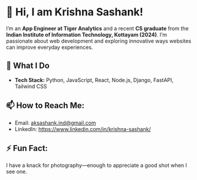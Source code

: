 # 👋 Hi, I am Krishna Sashank!

I’m an **App Engineer at Tiger Analytics** and a recent **CS graduate** from the **Indian Institute of Information Technology, Kottayam (2024)**. I’m passionate about web development and exploring innovative ways websites can improve everyday experiences.

## 🚀 What I Do
- **Tech Stack:** Python, JavaScript, React, Node.js, Django, FastAPI, Tailwind CSS

## 📫 How to Reach Me:
- Email: aksashank.ind@gmail.com
- LinkedIn: https://www.linkedin.com/in/krishna-sashank/

## ⚡️ Fun Fact:
I have a knack for photography—enough to appreciate a good shot when I see one.


<!--
**Sashank02/Sashank02** is a ✨ _special_ ✨ repository because its `README.md` (this file) appears on your GitHub profile.

Here are some ideas to get you started:

- 🔭 I’m currently working on ...
- 🌱 I’m currently learning ...
- 👯 I’m looking to collaborate on ...
- 🤔 I’m looking for help with ...
- 💬 Ask me about ...
- 📫 How to reach me: ...
- 😄 Pronouns: ...
- ⚡ Fun fact: ...
-->
